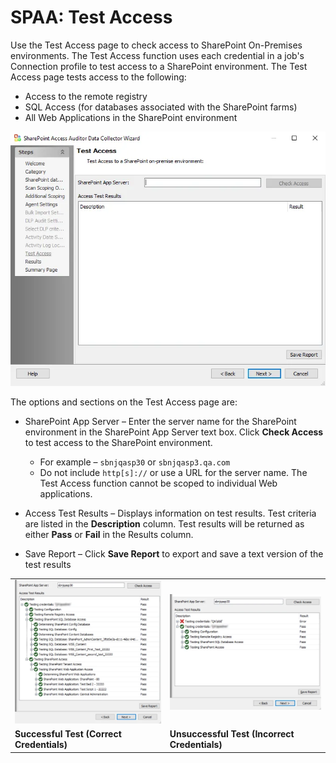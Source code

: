 # SPAA: Test Access

Use the Test Access page to check access to SharePoint On-Premises environments. The Test Access function uses each credential in a job's Connection profile to test access to a SharePoint environment. The Test Access page tests access to the following:

- Access to the remote registry
- SQL Access (for databases associated with the SharePoint farms)
- All Web Applications in the SharePoint environment

![Test Access page](../../../../../../static/img/product_docs/accessanalyzer/enterpriseauditor/admin/datacollector/spaa/testaccess.webp)

The options and sections on the Test Access page are:

- SharePoint App Server – Enter the server name for the SharePoint environment in the SharePoint App Server text box. Click __Check Access__ to test access to the SharePoint environment.

  - For example – ```sbnjqasp30``` or ```sbnjqasp3.qa.com```
  - Do not include ```http[s]://``` or use a URL for the server name. The Test Access function cannot be scoped to individual Web applications.
- Access Test Results – Displays information on test results. Test criteria are listed in the __Description__ column. Test results will be returned as either __Pass__ or __Fail__ in the Results column.
- Save Report – Click __Save Report__ to export and save a text version of the test results

|  |  |
| --- | --- |
| ![Successful test example](../../../../../../static/img/product_docs/accessanalyzer/enterpriseauditor/admin/datacollector/spaa/testaccessgoodtest.webp) | ![Unsuccessful test example](../../../../../../static/img/product_docs/accessanalyzer/enterpriseauditor/admin/datacollector/spaa/testaccessbadtest.webp) |
| __Successful Test (Correct Credentials)__ | __Unsuccessful Test (Incorrect Credentials)__ |
